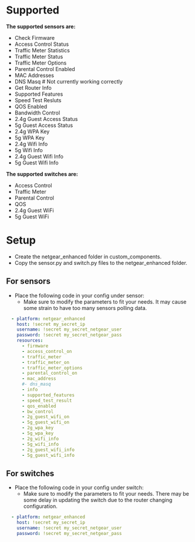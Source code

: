 # Supported #
**The supported sensors are:**
* Check Firmware
* Access Control Status
* Traffic Meter Statistics
* Traffic Meter Status
* Traffic Meter Options
* Parental Control Enabled
* MAC Addresses
* DNS Masq # Not currently working correctly
* Get Router Info
* Supported Features
* Speed Test Resluts
* QOS Enabled
* Bandwidth Control
* 2.4g Guest Access Status
* 5g Guest Access Status
* 2.4g WPA Key
* 5g WPA Key
* 2.4g Wifi Info
* 5g Wifi Info
* 2.4g Guest Wifi Info
* 5g Guest Wifi Info


**The supported switches are:**
* Access Control
* Traffic Meter
* Parental Control
* QOS
* 2.4g Guest WiFi
* 5g Guest WiFi


# Setup #
* Create the netgear_enhanced folder in custom_components.
* Copy the sensor.py and switch.py files to the netgear_enhanced folder.

## For sensors ##
* Place the following code in your config under sensor:
  * Make sure to modify the parameters to fit your needs. It may cause some strain to have too many sensors polling data.

```yaml
  - platform: netgear_enhanced
    host: !secret my_secret_ip
    username: !secret my_secret_netgear_user
    password: !secret my_secret_netgear_pass
    resources:
      - firmware
      - access_control_on
      - traffic_meter
      - traffic_meter_on
      - traffic_meter_options
      - parental_control_on
      - mac_address
      #- dns_masq
      - info
      - supported_features
      - speed_test_result
      - qos_enabled
      - bw_control
      - 2g_guest_wifi_on
      - 5g_guest_wifi_on
      - 2g_wpa_key
      - 5g_wpa_key
      - 2g_wifi_info
      - 5g_wifi_info
      - 2g_guest_wifi_info
      - 5g_guest_wifi_info
```

## For switches ##
* Place the following code in your config under switch:
  * Make sure to modify the parameters to fit your needs. There may be some delay in updating the switch due to the router changing configuration.

```yaml
  - platform: netgear_enhanced
    host: !secret my_secret_ip
    username: !secret my_secret_netgear_user
    password: !secret my_secret_netgear_pass
```